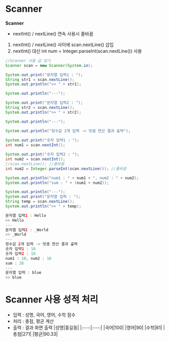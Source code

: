 # Scanner

**Scanner**
- nextInt() / nextLine() 연속 사용시 줄바꿈 
1. nextInt() / nextLine() 사이에 scan.nextLine() 삽입
2. nextInt() 대신 int num = Integer.parseInt(scan.nextLine()) 사용

```java
//Scanner 사용 값 읽기
Scanner scan = new Scanner(System.in);

System.out.print("문자열 입력1 : ");
String str1 = scan.nextLine();
System.out.println(">> " + str1);

System.out.println("---");

System.out.print("문자열 입력2 : ");
String str2 = scan.nextLine();
System.out.println(">> " + str2);

System.out.println("---");

System.out.println("정수값 2개 입력 -> 덧셈 연산 결과 출력");
		
System.out.print("숫자 입력1 : ");
int num1 = scan.nextInt();

System.out.print("숫자 입력2 : ");
int num2 = scan.nextInt();
//scan.nextLine(); //줄바꿈
int num2 = Integer.parseInt(scan.nextLine()); //줄바꿈

System.out.println("num1 : " + num1 + ", num2 : " + num2);
System.out.println("sum : " + (num1 + num2));

System.out.println("---");
System.out.print("문자열 입력 : ");
String temp = scan.nextLine();
System.out.println(">> " + temp);
```
```java
문자열 입력1 : Hello
>> Hello
---
문자열 입력2 : _World
>> _World
---
정수값 2개 입력 -> 덧셈 연산 결과 출력
숫자 입력1 : 10
숫자 입력2 : 16
num1 : 10, num2 : 16
sum : 26
---
문자열 입력 : blue
>> blue
```

# Scanner 사용 성적 처리
- 입력 : 성명, 국어, 영어, 수학 점수
- 처리 : 총점, 평균 계산
- 출력 : 결과 화면 출력
|성명|홍길동|
|:---:|:---:|
|국어|100|
|영어|90|
|수학|81|
|총점|271|
|평균|90.33|

